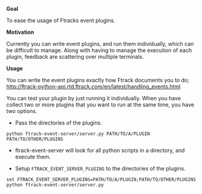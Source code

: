 **Goal**

To ease the usage of Ftracks event plugins.

**Motivation**

Currently you can write event plugins, and run them individually, which can be difficult to manage.
Along with having to manage the execution of each plugin, feedback are scattering over multiple terminals.

**Usage**

You can write the event plugins exactly how Ftrack documents you to do; http://ftrack-python-api.rtd.ftrack.com/en/latest/handling_events.html

You can test your plugin by just running it individually. When you have collect two or more plugins that you want to run at the same time, you have two options.

- Pass the directories of the plugins.
```
python ftrack-event-server/server.py PATH/TO/A/PLUGIN PATH/TO/OTHER/PLUGINS
```
 - ftrack-event-server will look for all python scripts in a directory, and execute them.


- Setup ```FTRACK_EVENT_SERVER_PLUGINS``` to the directories of the plugins.
```
set FTRACK_EVENT_SERVER_PLUGINS=PATH/TO/A/PLUGIN;PATH/TO/OTHER/PLUGINS
python ftrack-event-server/server.py
```
